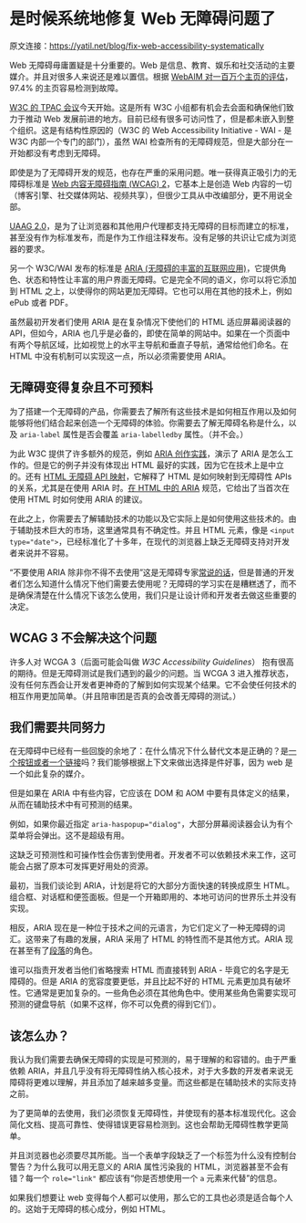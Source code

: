 # 是时候系统地修复 Web 无障碍问题了

原文连接：https://yatil.net/blog/fix-web-accessibility-systematically

Web 无障碍毋庸置疑是十分重要的。Web 是信息、教育、娱乐和社交活动的主要媒介。并且对很多人来说还是难以置信。根据 [WebAIM 对一百万个主页的评估](https://webaim.org/projects/million/)，97.4% 的主页容易检测到故障。

[W3C 的 TPAC 会议](https://www.w3.org/2021/10/TPAC)今天开始。这是所有 W3C 小组都有机会去会面和确保他们致力于推动 Web 发展前进的地方。目前已经有很多可访问性了，但是都未嵌入到整个组织。这是有结构性原因的（W3C 的 Web Accessibility Initiative - WAI - 是 W3C 内部一个专门的部门），虽然 WAI 检查所有的无障碍规范，但是大部分在一开始都没有考虑到无障碍。

即使是为了无障碍开发的规范，也存在严重的采用问题。唯一获得真正吸引力的无障碍标准是 [Web 内容无障碍指南 (WCAG) 2](https://www.w3.org/TR/WCAG21/)，它基本上是创造 Web 内容的一切（博客引擎、社交媒体网站、视频共享），但很少工具从中改编部分，更不用说全部。

[UAAG 2.0](https://www.w3.org/TR/UAAG20/)，是为了让浏览器和其他用户代理都支持无障碍的目标而建立的标准，甚至没有作为标准发布，而是作为工作组注释发布。没有足够的共识让它成为浏览器的要求。

另一个 W3C/WAI 发布的标准是 [ARIA (无障碍的丰富的互联网应用)](https://www.w3.org/TR/wai-aria-1.2/)，它提供角色、状态和特性让丰富的用户界面无障碍。它是完全不同的语义，你可以将它添加到 HTML 之上，以使得你的网站更加无障碍。它也可以用在其他的技术上，例如 ePub 或者 PDF。

虽然最初开发者们使用 ARIA 是在复杂情况下使他们的 HTML 适应屏幕阅读器的 API，但如今，ARIA 也几乎是必备的，即使在简单的网站中。如果在一个页面中有两个导航区域，比如视觉上的水平主导航和垂直子导航，通常给他们命名。在 HTML 中没有机制可以实现这一点，所以必须需要使用 ARIA。

无障碍变得复杂且不可预料
----------------------

为了搭建一个无障碍的产品，你需要去了解所有这些技术是如何相互作用以及如何能够将他们结合起来创造一个无障碍的体验。你需要去了解无障碍名称是什么，以及 `aria-label` 属性是否会覆盖 `aria-labelledby` 属性。（并不会。）

为此 W3C 提供了许多额外的规范，例如 [ARIA 创作实践](https://w3c.github.io/aria-practices/)，演示了 ARIA 是怎么工作的。但是它的例子并没有体现出 HTML 最好的实践，因为它在技术上是中立的。还有 [HTML 无障碍 API 映射](https://w3c.github.io/html-aam/)，它解释了 HTML 是如何映射到无障碍性 APIs 的关系，尤其是在使用 ARIA 时。[在 HTML 中的 ARIA](https://www.w3.org/TR/html-aria/) 规范，它给出了当首次在使用 HTML 时如何使用 ARIA 的建议。

在此之上，你需要去了解辅助技术的功能以及它实际上是如何使用这些技术的。由于辅助技术巨大的市场，这里通常具有不确定性。并且 HTML 元素，像是 `<input type="date">`，已经标准化了十多年，在现代的浏览器上缺乏无障碍支持对开发者来说并不容易。

“不要使用 ARIA 除非你不得不去使用”这是无障碍专家[常说的话](https://twitter.com/search?q=%22Don%E2%80%99t%20use%20ARIA%22&src=typed_query&f=top)，但是普通的开发者们怎么知道什么情况下他们需要去使用呢？无障碍的学习实在是糟糕透了，而不是确保清楚在什么情况下该怎么使用，我们只是让设计师和开发者去做这些重要的决定。

WCAG 3 不会解决这个问题
------------------------

许多人对 WCGA 3（后面可能会叫做 _W3C Accessibility Guidelines_） 抱有很高的期待。但是无障碍测试是我们遇到的最少的问题。当 WCGA 3 进入推荐状态，没有任何东西会让开发者更神奇的了解到如何实现某个结果。它不会使任何技术的相互作用更加简单。（并且陪审团是否真的会改善无障碍的测试。）

我们需要共同努力
---------------

在无障碍中已经有一些回旋的余地了：在什么情况下什么替代文本是正确的？是[一个按钮或者一个链接](https://yatil.net/blog/buttons-vs-links)吗？我们能够根据上下文来做出选择是件好事，因为 web 是一个如此复杂的媒介。

但是如果在 ARIA 中有些内容，它应该在 DOM 和 AOM 中要有具体定义的结果，从而在辅助技术中有可预测的结果。

例如，如果你最近指定 `aria-haspopup="dialog"`，大部分屏幕阅读器会认为有个菜单将会弹出。这不是超级有用。

这缺乏可预测性和可操作性会伤害到使用者。开发者不可以依赖技术来工作，这可能会占据了原本可发挥更好用处的资源。

最初，当我们谈论到 ARIA，计划是将它的大部分方面快速的转换成原生 HTML。组合框、对话框和便签面板。但是一个开箱即用的、本地可访问的世界乐土并没有实现。

相反，ARIA 现在是一种位于技术之间的元语言，为它们定义了一种无障碍的词汇。这带来了有趣的发展，ARIA 采用了 HTML 的特性而不是其他方式。ARIA 现在甚至有了[段落](https://www.w3.org/TR/wai-aria-1.2/#paragraph)的角色。

谁可以指责开发者当他们省略搜索 HTML 而直接转到 ARIA - 毕竟它的名字是无障碍的。但是 ARIA 的宽容度要更低，并且比起不好的 HTML 元素更加具有破坏性。它通常是更加复杂的。一些角色必须在其他角色中。使用某些角色需要实现可预测的键盘导航（如果不这样，你不可以免费的得到它们）。

该怎么办？
--------

我认为我们需要去确保无障碍的实现是可预测的，易于理解的和容错的。由于严重依赖 ARIA，并且几乎没有将无障碍性纳入核心技术，对于大多数的开发者来说无障碍将更难以理解，并且添加了越来越多变量。而这些都是在辅助技术的实际支持之前。

为了更简单的去使用，我们必须恢复无障碍性，并使现有的基本标准现代化。这会简化文档、提高可靠性、使得错误更容易检测到。这也会帮助无障碍性教学更简单。

并且浏览器也必须要尽其所能。当一个表单字段缺乏了一个标签为什么没有控制台警告？为什么我可以用无意义的 ARIA 属性污染我的 HTML，浏览器甚至不会有错？每一个  `role="link"` 都应该有“你是否想使用一个 `a` 元素来代替”的信息。

如果我们想要让 web 变得每个人都可以使用，那么它的工具也必须是适合每个人的。这始于无障碍的核心成分，例如 HTML。
